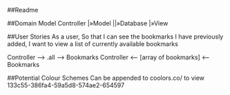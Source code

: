 ##Readme

##Domain Model
Controller
|»Model
||»Database
|»View


##User Stories
As a user,
So that I can see the bookmarks I have previously added,
I want to view a list of currently available bookmarks

Controller -->         .all         --> Bookmarks
Controller <-- [array of bookmarks] <-- Bookmarks

<!-- As a user,
So that I can keep track of my favourite links,
I want to add a new link to my bookmarks list

As a user,
So that I can remove links that are no longer relevant,
I want to delete links from my bookmarks list -->

##Potential Colour Schemes
Can be appended to coolors.co/ to view
  133c55-386fa4-59a5d8-574ae2-654597
